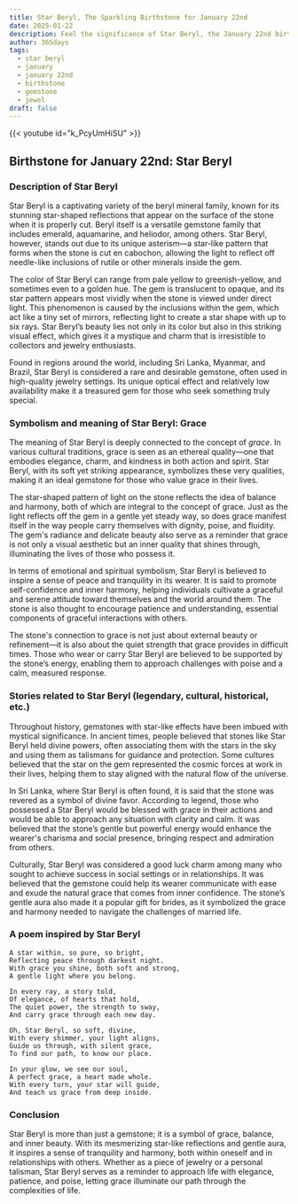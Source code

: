 ```yaml
---
title: Star Beryl, The Sparkling Birthstone for January 22nd
date: 2025-01-22
description: Feel the significance of Star Beryl, the January 22nd birthstone symbolizing Grace. Let its beauty and meaning brighten your day.
author: 365days
tags:
  - star beryl
  - january
  - january 22nd
  - birthstone
  - gemstone
  - jewel
draft: false
---
```


{{< youtube id="k_PcyUmHiSU" >}}

## Birthstone for January 22nd: Star Beryl

### Description of Star Beryl

Star Beryl is a captivating variety of the beryl mineral family, known for its stunning star-shaped reflections that appear on the surface of the stone when it is properly cut. Beryl itself is a versatile gemstone family that includes emerald, aquamarine, and heliodor, among others. Star Beryl, however, stands out due to its unique asterism—a star-like pattern that forms when the stone is cut en cabochon, allowing the light to reflect off needle-like inclusions of rutile or other minerals inside the gem.

The color of Star Beryl can range from pale yellow to greenish-yellow, and sometimes even to a golden hue. The gem is translucent to opaque, and its star pattern appears most vividly when the stone is viewed under direct light. This phenomenon is caused by the inclusions within the gem, which act like a tiny set of mirrors, reflecting light to create a star shape with up to six rays. Star Beryl’s beauty lies not only in its color but also in this striking visual effect, which gives it a mystique and charm that is irresistible to collectors and jewelry enthusiasts.

Found in regions around the world, including Sri Lanka, Myanmar, and Brazil, Star Beryl is considered a rare and desirable gemstone, often used in high-quality jewelry settings. Its unique optical effect and relatively low availability make it a treasured gem for those who seek something truly special.

### Symbolism and meaning of Star Beryl: Grace

The meaning of Star Beryl is deeply connected to the concept of _grace_. In various cultural traditions, grace is seen as an ethereal quality—one that embodies elegance, charm, and kindness in both action and spirit. Star Beryl, with its soft yet striking appearance, symbolizes these very qualities, making it an ideal gemstone for those who value grace in their lives.

The star-shaped pattern of light on the stone reflects the idea of balance and harmony, both of which are integral to the concept of grace. Just as the light reflects off the gem in a gentle yet steady way, so does grace manifest itself in the way people carry themselves with dignity, poise, and fluidity. The gem's radiance and delicate beauty also serve as a reminder that grace is not only a visual aesthetic but an inner quality that shines through, illuminating the lives of those who possess it.

In terms of emotional and spiritual symbolism, Star Beryl is believed to inspire a sense of peace and tranquility in its wearer. It is said to promote self-confidence and inner harmony, helping individuals cultivate a graceful and serene attitude toward themselves and the world around them. The stone is also thought to encourage patience and understanding, essential components of graceful interactions with others.

The stone's connection to grace is not just about external beauty or refinement—it is also about the quiet strength that grace provides in difficult times. Those who wear or carry Star Beryl are believed to be supported by the stone’s energy, enabling them to approach challenges with poise and a calm, measured response.

### Stories related to Star Beryl (legendary, cultural, historical, etc.)

Throughout history, gemstones with star-like effects have been imbued with mystical significance. In ancient times, people believed that stones like Star Beryl held divine powers, often associating them with the stars in the sky and using them as talismans for guidance and protection. Some cultures believed that the star on the gem represented the cosmic forces at work in their lives, helping them to stay aligned with the natural flow of the universe.

In Sri Lanka, where Star Beryl is often found, it is said that the stone was revered as a symbol of divine favor. According to legend, those who possessed a Star Beryl would be blessed with grace in their actions and would be able to approach any situation with clarity and calm. It was believed that the stone’s gentle but powerful energy would enhance the wearer's charisma and social presence, bringing respect and admiration from others.

Culturally, Star Beryl was considered a good luck charm among many who sought to achieve success in social settings or in relationships. It was believed that the gemstone could help its wearer communicate with ease and exude the natural grace that comes from inner confidence. The stone’s gentle aura also made it a popular gift for brides, as it symbolized the grace and harmony needed to navigate the challenges of married life.

### A poem inspired by Star Beryl

```
A star within, so pure, so bright,  
Reflecting peace through darkest night.  
With grace you shine, both soft and strong,  
A gentle light where you belong.

In every ray, a story told,  
Of elegance, of hearts that hold,  
The quiet power, the strength to sway,  
And carry grace through each new day.

Oh, Star Beryl, so soft, divine,  
With every shimmer, your light aligns,  
Guide us through, with silent grace,  
To find our path, to know our place.

In your glow, we see our soul,  
A perfect grace, a heart made whole.  
With every turn, your star will guide,  
And teach us grace from deep inside.
```

### Conclusion

Star Beryl is more than just a gemstone; it is a symbol of grace, balance, and inner beauty. With its mesmerizing star-like reflections and gentle aura, it inspires a sense of tranquility and harmony, both within oneself and in relationships with others. Whether as a piece of jewelry or a personal talisman, Star Beryl serves as a reminder to approach life with elegance, patience, and poise, letting grace illuminate our path through the complexities of life.